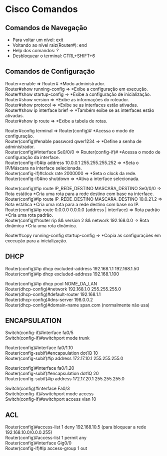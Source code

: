 # Cisco Comandos

## Comandos de Navegação

- Para voltar um nível: exit
- Voltando ao nível raiz(Router#): end
- Help dos comandos: ?
- Desbloquear o terminal: CTRL+SHIFT+6

## Comandos de Configuração

Router>enable => Router# *Modo administrador.  
Router#show running-config => *Exibe a configuração em execução.  
Router#show startup-config => *Exibe a configuração de inicialização.  
Router#show version => *Exibe as informações do roteador.  
Router#show protocol => *Exibe se as interfaces estão ativadas.  
Router#show ip interface brief => *Também exibe se as interfaces estão ativadas.  
Router#show ip route => *Exibe a tabela de rotas.  

Router#config terminal => Router(config)# *Acessa o modo de configuração.  
Router(config)#enable password qwer1234 => *Define a senha de administrador.  
Router(config)#interface Se0/0/0 => Router(config-if)# *Acessa o modo de configuração da interface.  
Router(config-if)#ip address 10.0.0.1 255.255.255.252 => *Seta o IP/Máscara na interface selecionada.  
Router(config-if)#clock rate 2000000 => *Seta o clock da rede.  
Router(config-if)#no shutdown => *Ativa a interface selecionada.  

Router(config)#ip route IP_REDE_DESTINO MASCARA_DESTINO Se0/0/0 => Rota estática *Cria uma rota para a rede destino com base na interface.  
Router(config)#ip route IP_REDE_DESTINO MASCARA_DESTINO 10.0.21.2 => Rota estática *Cria uma rota para a rede destino com base no IP.  
Router(config)#ip route 0.0.0.0 0.0.0.0 {address | interface} => Rota padrão *Cria uma rota padrão.  
Router(config)#router rip && version 2 && network 192.168.0.0 => Rota dinâmica *Cria uma rota dinâmica.  

Router#copy running-config startup-config => *Copia as configurações em execução para a inicialização.  

## DHCP

Router(config)#ip dhcp excluded-address 192.168.1.1 192.168.1.50  
Router(config)#ip dhcp excluded-address 192.168.1.100  

Router(config)#ip dhcp pool NOME_DA_LAN  
Router(dhcp-config)#network 192.168.1.0 255.255.255.0  
Router(dhcp-config)#default-router 192.168.1.1  
Router(dhcp-config)#dns-server 198.0.0.2  
Router(dhcp-config)#domain-name span.com (normalmente não usa)  

## ENCAPSULATION

Switch(config-if)#interface fa0/5  
Switch(config-if)#switchport mode trunk  

Router(config)#interface fa0/1.10  
Router(config-subif)#encapsulation dot1Q 10  
Router(config-subif)#ip address 172.17.10.1 255.255.255.0  

Router(config)#interface fa0/1.20  
Router(config-subif)#encapsulation dot1Q 20  
Router(config-subif)#ip address 172.17.20.1 255.255.255.0  

Switch(config)#interface Fa0/3  
Switch(config-if)#switchport mode access  
Switch(config-if)#switchport access vlan 10  

## ACL

Router(config)#access-list 1 deny 192.168.10.5 (para bloquear a rede 192.168.10.0/0.0.0.255)  
Router(config)#access-list 1 permit any  
Router(config)#interface Gig0/0  
Router(config-if)#ip access-group 1 out  
